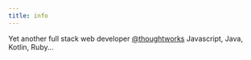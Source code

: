 ```yaml
---
title: info
---
```


Yet another full stack web developer [@thoughtworks](www.thoughtworks.com) Javascript, Java, Kotlin, Ruby...

